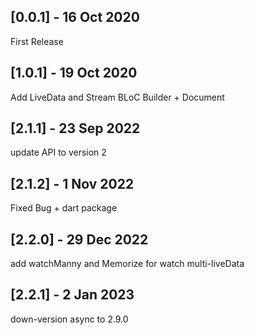 ## [0.0.1] - 16 Oct 2020

First Release

## [1.0.1] - 19 Oct 2020

Add LiveData and Stream BLoC Builder + Document

## [2.1.1] - 23 Sep 2022

update API to version 2

## [2.1.2] - 1 Nov 2022

Fixed Bug + dart package

## [2.2.0] - 29 Dec 2022

add watchManny and Memorize for watch multi-liveData

## [2.2.1] - 2 Jan 2023

down-version async to 2.9.0

